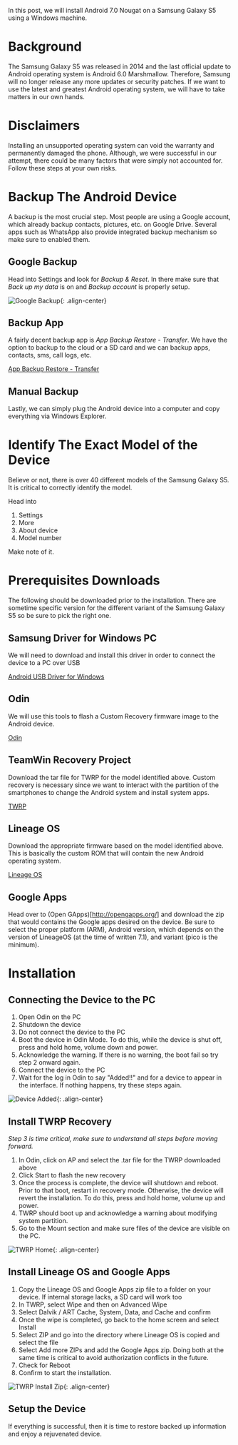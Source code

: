 In this post, we will install Android 7.0 Nougat on a Samsung Galaxy S5 using a Windows machine.

# Background

The Samsung Galaxy S5 was released in 2014 and the last official update to Android operating system is Android 6.0 Marshmallow. Therefore, Samsung will no longer release any more updates or security patches. If we want to use the latest and greatest Android operating system, we will have to take matters in our own hands.

# Disclaimers

Installing an unsupported operating system can void the warranty and permanently damaged the phone. Although, we were successful in our attempt, there could be many factors that were simply not accounted for. Follow these steps at your own risks.

# Backup The Android Device

A backup is the most crucial step. Most people are using a Google account, which already backup contacts, pictures, etc. on Google Drive. Several apps such as WhatsApp also provide integrated backup mechanism so make sure to enabled them.

## Google Backup

Head into Settings and look for *Backup & Reset*. In there make sure that *Back up my data* is on and *Backup account* is properly setup.

![Google Backup]({{site.url}}/resources/2017-12-29-Installing-Android-Nougat-On-A-Samsung-S5/Images/Backup-Screen.png "Google Backup"){: .align-center}

## Backup App

A fairly decent backup app is *App Backup Restore - Transfer*. We have the option to backup to the cloud or a SD card and we can backup apps, contacts, sms, call logs, etc.

[App Backup Restore - Transfer](https://play.google.com/store/apps/details?id=mobi.infolife.appbackup)

## Manual Backup

Lastly, we can simply plug the Android device into a computer and copy everything via Windows Explorer.

# Identify The Exact Model of the Device

Believe or not, there is over 40 different models of the Samsung Galaxy S5. It is critical to correctly identify the model.

Head into
1. Settings
2. More
3. About device
4. Model number

Make note of it.

# Prerequisites Downloads

The following should be downloaded prior to the installation. There are sometime specific version for the different variant of the Samsung Galaxy S5 so be sure to pick the right one.

## Samsung Driver for Windows PC

We will need to download and install this driver in order to connect the device to a PC over USB

[Android USB Driver for Windows](http://developer.samsung.com/galaxy/others/android-usb-driver-for-windows)

## Odin

We will use this tools to flash a Custom Recovery firmware image to the Android device.

[Odin](https://forum.xda-developers.com/showthread.php?t=2711451)

## TeamWin Recovery Project

Download the tar file for TWRP for the model identified above. Custom recovery is necessary since we want to interact with the partition of the smartphones to change the Android system and install system apps.

[TWRP](https://twrp.me/samsung/samsunggalaxys5qualcomm.html)

## Lineage OS

Download the appropriate firmware based on the model identified above. This is basically the custom ROM that will contain the new Android operating system.

[Lineage OS](https://download.lineageos.org/)

## Google Apps

Head over to (Open GApps)[http://opengapps.org/] and download the zip that would contains the Google apps desired on the device. Be sure to select the proper platform (ARM), Android version, which depends on the version of LineageOS (at the time of written 7.1), and variant (pico is the minimum).

# Installation

## Connecting the Device to the PC

1. Open Odin on the PC
2. Shutdown the device
3. Do not connect the device to the PC
4. Boot the device in Odin Mode. To do this, while the device is shut off, press and hold home, volume down and power.
5. Acknowledge the warning. If there is no warning, the boot fail so try step 2 onward again.
6. Connect the device to the PC
7. Wait for the log in Odin to say "Added!!" and for a device to appear in the interface. If nothing happens, try  these steps again.

![Device Added]({{site.url}}/resources/2017-12-29-Installing-Android-Nougat-On-A-Samsung-S5/Images/Odin-Added-Device.png "Device Added"){: .align-center}

## Install TWRP Recovery

_Step 3 is time critical, make sure to understand all steps before moving forward._

1. In Odin, click on AP and select the .tar file for the TWRP downloaded above
2. Click Start to flash the new recovery
3. Once the process is complete, the device will shutdown and reboot. Prior to that boot, restart in recovery mode. Otherwise, the device will revert the installation. To do this, press and hold home, volume up and power.
4. TWRP should boot up and acknowledge a warning about modifying system partition.
5. Go to the Mount section and make sure files of the device are visible on the PC.

![TWRP Home]({{site.url}}/resources/2017-12-29-Installing-Android-Nougat-On-A-Samsung-S5/Images/TWRP-Home.png "TWRP Home"){: .align-center}

## Install Lineage OS and Google Apps

1. Copy the Lineage OS and Google Apps zip file to a folder on your device. If internal storage lacks, a SD card will work too
2. In TWRP, select Wipe and then on Advanced Wipe
3. Select Dalvik / ART Cache, System, Data, and Cache and confirm
4. Once the wipe is completed, go back to the home screen and select Install
5. Select ZIP and go into the directory where Lineage OS is copied and select the file
6. Select Add more ZIPs and add the Google Apps zip. Doing both at the same time is critical to avoid authorization conflicts in the future.
7. Check for Reboot
8. Confirm to start the installation.

![TWRP Install Zip]({{site.url}}/resources/2017-12-29-Installing-Android-Nougat-On-A-Samsung-S5/Images/TWRP-Install-Zip.png "TWRP Install Zip"){: .align-center}

## Setup the Device

If everything is successful, then it is time to restore backed up information and enjoy a rejuvenated device.